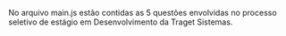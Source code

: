 No arquivo main.js estão contidas as 5 questões envolvidas no processo seletivo de estágio em Desenvolvimento da Traget Sistemas.